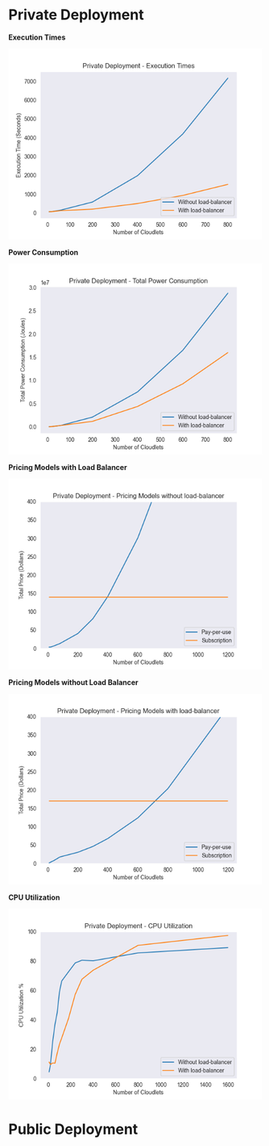  
 # Private Deployment
 
**Execution Times**
 
 ![png1](images/private-performance.png)

 **Power Consumption**

 ![png2](images/private-power-consumption.png)

 **Pricing Models with Load Balancer**
 
 ![png3](images/private-pricing-models.png)

 **Pricing Models without Load Balancer**

 ![png4](images/private-pricing-models-loadbalancer.png)

 **CPU Utilization**

 ![png5](images/private-cpu-utilization.png)

 # Public Deployment
